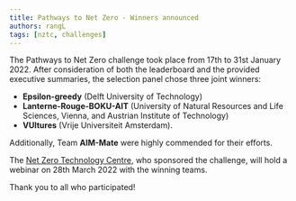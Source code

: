 ```yaml
---
title: Pathways to Net Zero - Winners announced
authors: rangL
tags: [nztc, challenges]
---
```


The Pathways to Net Zero challenge took place from 17th to 31st January 2022. After consideration of both the leaderboard and the provided executive summaries, the selection panel chose three joint winners:

* **Epsilon-greedy** (Delft University of Technology)
* **Lanterne-Rouge-BOKU-AIT** (University of Natural Resources and Life Sciences, Vienna, and Austrian Institute of Technology)
* **VUltures** (Vrije Universiteit Amsterdam).

Additionally, Team **AIM-Mate** were highly commended for their efforts.

The [Net Zero Technology Centre](https://www.netzerotc.com), who sponsored the challenge, will hold a webinar on 28th March 2022 with the winning teams.

Thank you to all who participated!
